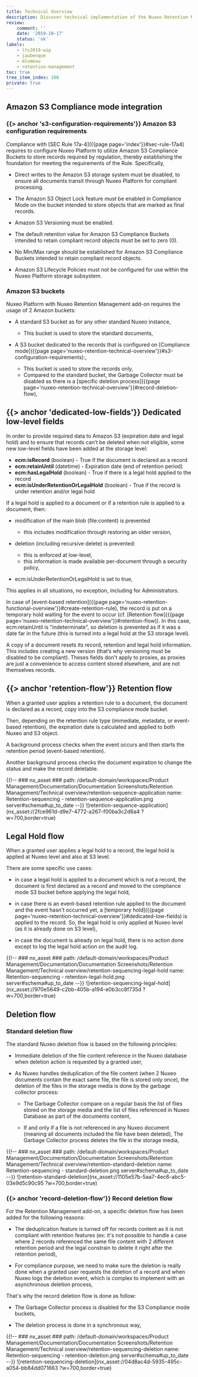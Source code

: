 ```yaml
---
title: Technical Overview
description: Discover technical implementation of the Nuxeo Retention Management add-on.
review:
    comment: ''
    date: '2019-10-17'
    status: 'ok'
labels:
    - lts2019-wip
    - jaubenque
    - mlumeau
    - retention-management
toc: true
tree_item_index: 100
private: true
---
```


## Amazon S3 Compliance mode integration

### {{> anchor 's3-configuration-requirements'}} Amazon S3 configuration requirements

Compliance with [SEC Rule 17a-4]({{page page='index'}}#sec-rule-17a4) requires to configure Nuxeo Platform to utilize Amazon S3 Compliance Buckets to store records required by regulation, thereby establishing the foundation for meeting the requirements of the Rule. Specifically,

- Direct writes to the Amazon S3 storage system must be disabled, to ensure all documents transit through Nuxeo Platform for compliant processing.

- The Amazon S3 Object Lock feature must be enabled in Compliance Mode on the bucket intended to store objects that are marked as final records.

- Amazon S3 Versioning must be enabled.

- The default retention value for Amazon S3 Compliance Buckets intended to retain compliant record objects must be set to zero (0).

- No Min/Max range should be established for Amazon S3 Compliance Buckets intended to retain compliant record objects.

- Amazon S3 Lifecycle Policies must not be configured for use within the Nuxeo Platform storage subsystem.


### Amazon S3 buckets

Nuxeo Platform with Nuxeo Retention Management add-on requires the usage of 2 Amazon buckets:

- A standard S3 bucket as for any other standard Nuxeo instance,

  - This bucket is used to store the standard documents,


- A S3 bucket dedicated to the records that is configured on [Compliance mode]({{page page='nuxeo-retention-technical-overview'}}#s3-configuration-requirements):,

  - This bucket is used to store the records only,
  - Compared to the standard bucket, the Garbage Collector must be disabled as there is a [specific deletion process]({{page page='nuxeo-retention-technical-overview'}}#record-deletion-flow),


## {{> anchor 'dedicated-low-fields'}} Dedicated low-level fields

In order to provide required data to Amazon S3 (expiration date and legal hold) and to ensure that records can’t be deleted when not eligible, some new low-level fields have been added at the storage level:

- **ecm:isRecord** (boolean) - True if the document is declared as a record
- **ecm:retainUntil** (datetime) - Expiration date (end of retention period)
- **ecm:hasLegalHold** (boolean) - True if there is a legal hold applied to the record
- **ecm:isUnderRetentionOrLegalHold** (boolean) - True if the record is under retention and/or legal hold

If a legal hold is applied to a document or if a retention rule is applied to a document, then:

- modification of the main blob (file:content) is prevented

  - this includes modification through restoring an older version,


- deletion (including recursive delete) is prevented:

  - this is enforced at low-level,
  - this information is made available per-document through a security policy,


- ecm:isUnderRetentionOrLegalHold is set to true,

This applies in all situations, no exception, including for Administrators.

In case of [event-based retention]({{page page='nuxeo-retention-functional-overview'}}#create-retention-rule), the record is put on a temporary hold waiting for the event to occur (cf. [Retention flow]({{page page='nuxeo-retention-technical-overview'}}#retention-flow)). In this case, ecm:retainUntil is "indeterminate", so deletion is prevented as if it was a date far in the future (this is turned into a legal hold at the S3 storage level).

A copy of a document resets its record, retention and legal hold information. This includes creating a new version (that’s why versioning must be disabled to be compliant).
Theses fields don't apply to proxies, as proxies are just a convenience to access content stored elsewhere, and are not themselves records.

## {{> anchor 'retention-flow'}} Retention flow

When a granted user applies a retention rule to a document, the document is declared as a record, copy into the S3 compliance mode bucket.

Then, depending on the retention rule type (immediate, metadata, or event-based retention), the expiration date is calculated and applied to both Nuxeo and S3 object.

A background process checks when the event occurs and then starts the retention period (event-based retention).

Another background process checks the document expiration to change the status and make the record deletable.


{{!--     ### nx_asset ###
    path: /default-domain/workspaces/Product Management/Documentation/Documentation Screenshots/Retention Management/Technical overview/retention-sequence-application
    name: Retention-sequencing - retention-sequence-application.png
    server#schema#up_to_date
--}}
![retention-sequence-application](nx_asset://2fce961d-d9e7-4772-a267-f00ba3c2d6a4 ?w=700,border=true)

## Legal Hold flow

When a granted user applies a legal hold to a record, the legal hold is applied at Nuxeo level and also at S3 level.

There are some specific use cases:

 - in case a legal hold is applied to a document which is not a record, the document is first declared as a record and moved to the compliance mode S3 bucket before applying the legal hold,

 - in case there is an event-based retention rule applied to the document and the event hasn't occurred yet, a [temporary hold]({{page page='nuxeo-retention-technical-overview'}}#dedicated-low-fields) is applied to the record. So, the legal hold is only applied at Nuxeo level (as it is already done on S3 level),

 - in case the document is already on legal hold, there is no action done except to log the legal hold action on the audit log.



{{!--     ### nx_asset ###
    path: /default-domain/workspaces/Product Management/Documentation/Documentation Screenshots/Retention Management/Technical overview/retention-sequencing-legal-hold
    name: Retention-sequencing - retention-legal-hold.png
    server#schema#up_to_date
--}}
![retention-sequencing-legal-hold](nx_asset://970e5649-c2bb-405b-a194-e0b3cc8f735d ?w=700,border=true)

## Deletion flow

### Standard deletion flow

The standard Nuxeo deletion flow is based on the following principles:

- Immediate deletion of the file content reference in the Nuxeo database when deletion action is requested by a granted user,

- As Nuxeo handles deduplication of the file content (when 2 Nuxeo documents contain the exact same file, the file is stored only once), the deletion of the files in the storage media is done by the garbage collector process:

  - The Garbage Collector compare on a regular basis the list of files stored on the storage media and the list of files referenced in Nuxeo Database as part of the documents content,

  - If and only if a file is not referenced in any Nuxeo document (meaning all documents included the file have been deleted), The Garbage Collector process deletes the file in the storage media,

{{!--     ### nx_asset ###
    path: /default-domain/workspaces/Product Management/Documentation/Documentation Screenshots/Retention Management/Technical overview/retention-standard-deletion
    name: Retention-sequencing - standard-deletion.png
      server#schema#up_to_date
--}}
![retention-standard-deletion](nx_asset://1105e57b-5aa7-4ec6-abc5-03e9d5c90c95 ?w=700,border=true)


### {{> anchor 'record-deletion-flow'}} Record deletion flow

For the Retention Management add-on, a specific deletion flow has been added for the following reasons:

- The deduplication feature is turned off for records content as it is not compliant with retention features (ex: it's not possible to handle a case where 2 records referenced the same file content with 2 different retention period and the legal constrain to delete it right after the retention period),

- For compliance purpose, we need to make sure the deletion is really done when a granted user requests the deletion of a record and when Nuxeo logs the deletion event, which is complex to implement with an asynchronous deletion process,


That's why the record deletion flow is done as follow:

- The Garbage Collector process is disabled for the S3 Compliance mode buckets,

- The deletion process is done in a synchronous way,



{{!--     ### nx_asset ###
    path: /default-domain/workspaces/Product Management/Documentation/Documentation Screenshots/Retention Management/Technical overview/retention-sequencing-deletion
    name: Retention-sequencing - retention-deletion.png
    server#schema#up_to_date
--}}
![retention-sequencing-deletion](nx_asset://04d8ac4d-5935-495c-a054-bb84dd071663 ?w=700,border=true)
